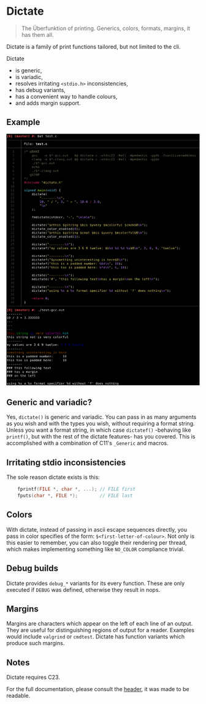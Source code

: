 # Dictate
> The Überfunktion of printing. Generics, colors, formats, margins, it has them all.

Dictate is a family of print functions tailored,
but not limited to the cli.

Dictate
- is generic,
- is variadic,
- resolves irritating `<stdio.h>` inconsistencies,
- has debug variants,
- has a convenient way to handle colours,
- and adds margin support.

## Example
![example.png](example.png)

## Generic and variadic?
Yes, `dictate()` is generic and variadic.
You can pass in as many arguments as you wish and with the types you wish,
without requiring a format string.
Unless you want a format string,
in which case `dictatef()`
-behaving like `printf()`, but with the rest of the dictate features-
has you covered.
This is accomplished with a combination of C11's `_Generic` and macros.

## Irritating stdio inconsistencies
The sole reason dictate exists is this:
```C
    fprintf(FILE *, char *, ...); // FILE first
    fputs(char *, FILE *);        // FILE last
```

## Colors
With dictate,
instead of passing in ascii escape sequences directly,
you pass in color specifies of the form: `$<first-letter-of-colour>`.
Not only is this easier to remember,
you can also toggle their rendering per thread,
which makes implementing something like `NO_COLOR` compliance trivial.

## Debug builds
Dictate provides `debug_*` variants for its every function.
These are only executed if `DEBUG` was defined,
otherwise they result in nops.

## Margins
Margins are characters which appear on the left of each line of an output.
They are useful for distinguishing regions of output for a reader.
Examples would include `valgrind` or `cmdtest`.
Dictate has function variants which produce such margins.

## Notes
Dictate requires C23.

For the full documentation,
please consult the [header](dictate.h),
it was made to be readable.
